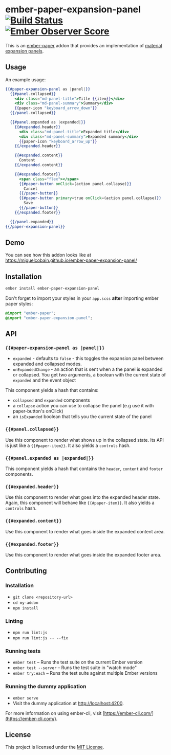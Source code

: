 # ember-paper-expansion-panel [![Build Status](https://travis-ci.org/miguelcobain/ember-paper-expansion-panel.svg?branch=master)](https://travis-ci.org/miguelcobain/ember-paper-expansion-panel) [![Ember Observer Score](http://emberobserver.com/badges/ember-paper-expansion-panel.svg)](http://emberobserver.com/addons/ember-paper-expansion-panel)

This is an [ember-paper](https://github.com/miguelcobain/ember-paper) addon that provides an implementation of [material expansion panels](https://material.io/guidelines/components/expansion-panels.html).

## Usage

An example usage:

```hbs
{{#paper-expansion-panel as |panel|}}
  {{#panel.collapsed}}
    <div class="md-panel-title">Title {{item}}</div>
    <div class="md-panel-summary">Summary</div>
    {{paper-icon "keyboard_arrow_down"}}
  {{/panel.collapsed}}

  {{#panel.expanded as |expanded|}}
    {{#expanded.header}}
      <div class="md-panel-title">Expanded title</div>
      <div class="md-panel-summary">Expanded summary</div>
      {{paper-icon "keyboard_arrow_up"}}
    {{/expanded.header}}

    {{#expanded.content}}
      Content
    {{/expanded.content}}

    {{#expanded.footer}}
      <span class="flex"></span>
      {{#paper-button onClick=(action panel.collapse)}}
        Cancel
      {{/paper-button}}
      {{#paper-button primary=true onClick=(action panel.collapse)}}
        Save
      {{/paper-button}}
    {{/expanded.footer}}

  {{/panel.expanded}}
{{/paper-expansion-panel}}
```

## Demo

You can see how this addon looks like at https://miguelcobain.github.io/ember-paper-expansion-panel/

## Installation

```bash
ember install ember-paper-expansion-panel
```

Don't forget to import your styles in your `app.scss` **after** importing ember paper styles:

```scss
@import "ember-paper";
@import "ember-paper-expansion-panel";
```

## API

### `{{#paper-expansion-panel as |panel|}}`

- `expanded` - defaults to `false` - this toggles the expansion panel between expanded and collapsed modes.
- `onExpandedChange` - an action that is sent when a the panel is expanded or collapsed. You get two arguments, a boolean with the current state of `expanded` and the event object

This component yields a hash that contains:
- `collapsed` and `expanded` components
- a `collapse` action you can use to collapse the panel (e.g use it with paper-button's onClick)
- an `isExpanded` boolean that tells you the current state of the panel

### `{{#panel.collapsed}}`

Use this component to render what shows up in the collapsed state.
Its API is just like a `{{#paper-item}}`. It also yields a `controls` hash.


### `{{#panel.expanded as |expanded|}}`

This component yields a hash that contains the `header`, `content` and `footer` components.

### `{{#expanded.header}}`

Use this component to render what goes into the expanded header state.
Again, this component will behave like `{{#paper-item}}`. It also yields a `controls` hash.

### `{{#expanded.content}}`

Use this component to render what goes inside the expanded content area.

### `{{#expanded.footer}}`

Use this component to render what goes inside the expanded footer area.


Contributing
------------------------------------------------------------------------------

### Installation

* `git clone <repository-url>`
* `cd my-addon`
* `npm install`

### Linting

* `npm run lint:js`
* `npm run lint:js -- --fix`

### Running tests

* `ember test` – Runs the test suite on the current Ember version
* `ember test --server` – Runs the test suite in "watch mode"
* `ember try:each` – Runs the test suite against multiple Ember versions

### Running the dummy application

* `ember serve`
* Visit the dummy application at [http://localhost:4200](http://localhost:4200).

For more information on using ember-cli, visit [https://ember-cli.com/](https://ember-cli.com/).

License
------------------------------------------------------------------------------

This project is licensed under the [MIT License](LICENSE.md).

